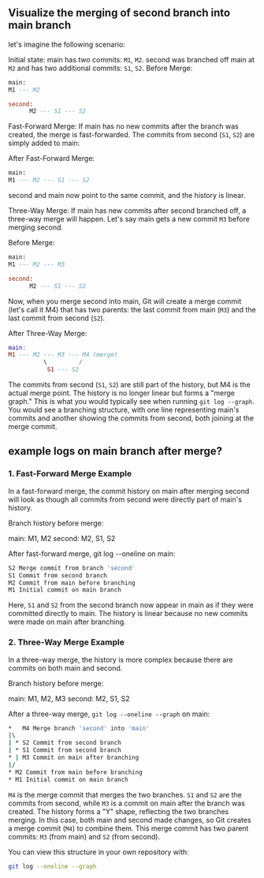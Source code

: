 ## Visualize the merging of second branch into main branch

let's imagine the following scenario:

Initial state:
main has two commits: `M1`, `M2`.
second was branched off main at `M2` and has two additional commits: `S1`, `S2`.
Before Merge:
```sql
main:
M1 --- M2

second:
      M2 --- S1 --- S2
```

Fast-Forward Merge:
If main has no new commits after the branch was created, the merge is fast-forwarded. The commits from second (`S1`, `S2`) are simply added to main:

After Fast-Forward Merge:
```sql
main:
M1 --- M2 --- S1 --- S2
```

second and main now point to the same commit, and the history is linear.

Three-Way Merge:
If main has new commits after second branched off, a three-way merge will happen. Let's say main gets a new commit `M3` before merging second.

Before Merge:
```sql
main:
M1 --- M2 --- M3

second:
      M2 --- S1 --- S2
```
Now, when you merge second into main, Git will create a merge commit (let's call it M4) that has two parents: the last commit from main (`M3`) and the last commit from second (`S2`).

After Three-Way Merge:
```lua
main:
M1 --- M2 --- M3 --- M4 (merge)
          \         /
           S1 --- S2
```

The commits from second (`S1`, `S2`) are still part of the history, but M4 is the actual merge point.
The history is no longer linear but forms a "merge graph."
This is what you would typically see when running `git log --graph`. You would see a branching structure, with one line representing main's commits and another showing the commits from second, both joining at the merge commit.


## example logs on main branch after merge?

### 1. Fast-Forward Merge Example
In a fast-forward merge, the commit history on main after merging second will look as though all commits from second were directly part of main's history.

Branch history before merge:

main: M1, M2
second: M2, S1, S2

After fast-forward merge, git log --oneline on main:

```bash
S2 Merge commit from branch 'second'
S1 Commit from second branch
M2 Commit from main before branching
M1 Initial commit on main branch
```

Here, `S1` and `S2` from the second branch now appear in main as if they were committed directly to main. The history is linear because no new commits were made on main after branching.

### 2. Three-Way Merge Example
In a three-way merge, the history is more complex because there are commits on both main and second.

Branch history before merge:

main: M1, M2, M3
second: M2, S1, S2

After a three-way merge, `git log --oneline --graph` on main:
```bash
*   M4 Merge branch 'second' into 'main'
|\  
| * S2 Commit from second branch
| * S1 Commit from second branch
* | M3 Commit on main after branching
|/  
* M2 Commit from main before branching
* M1 Initial commit on main branch
```
`M4` is the merge commit that merges the two branches.
`S1` and `S2` are the commits from second, while `M3` is a commit on main after the branch was created.
The history forms a "Y" shape, reflecting the two branches merging.
In this case, both main and second made changes, so Git creates a merge commit (`M4`) to combine them. This merge commit has two parent commits: `M3` (from main) and `S2` (from second).

You can view this structure in your own repository with:

```bash
git log --oneline --graph
```